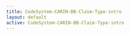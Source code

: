 ```yaml
---
title: CodeSystem-CARIN-BB-Claim-Type-intro
layout: default
active: CodeSystem-CARIN-BB-Claim-Type-intro
---
```


